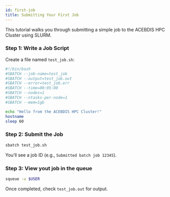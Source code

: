 ```yaml
---
id: first-job
title: Submitting Your First Job
---
```


This tutorial walks you through submitting a simple job to the ACEBDIS HPC Cluster using SLURM.

### Step 1: Write a Job Script
Create a file named `test_job.sh`:

```bash
#!/bin/bash
#SBATCH --job-name=test_job
#SBATCH --output=test_job.out
#SBATCH --error=test_job.err
#SBATCH --time=00:05:00
#SBATCH --nodes=1
#SBATCH --ntasks-per-node=1
#SBATCH --mem=1gb

echo "Hello from the ACEBDIS HPC Cluster!"
hostname
sleep 60
```
### Step 2: Submit the Job

```bash
sbatch test_job.sh
```
You’ll see a job ID (e.g., `Submitted batch job 12345`).

### Step 3: View yout job in the queue
```bash
squeue -u $USER
```
Once completed, check `test_job.out` for output.